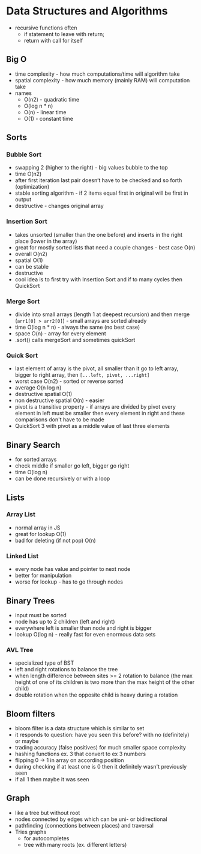# Data Structures and Algorithms

- recursive functions often
  - if statement to leave with return;
  - return with call for itself

## Big O

- time complexity - how much computations/time will algorithm take
- spatial complexity - how much memory (mainly RAM) will computation take
- names
  - O(n2) - quadratic time
  - O(log n \* n)
  - O(n) - linear time
  - O(1) - constant time

## Sorts

### Bubble Sort

- swapping 2 (higher to the right) - big values bubble to the top
- time O(n2)
- after first iteration last pair doesn’t have to be checked and so forth (optimization)
- stable sorting algorithm - if 2 items equal first in original will be first in output
- destructive - changes original array

### Insertion Sort

- takes unsorted (smaller than the one before) and inserts in the right place (lower in the array)
- great for mostly sorted lists that need a couple changes - best case O(n)
- overall O(n2)
- spatial O(1)
- can be stable
- destructive
- cool idea is to first try with Insertion Sort and if to many cycles then QuickSort

### Merge Sort

- divide into small arrays (length 1 at deepest recursion) and then merge (`arr1[0] > arr2[0]`) - small arrays are sorted already
- time O(log n \* n) - always the same (no best case)
- space O(n) - array for every element
- .sort() calls mergeSort and sometimes quickSort

### Quick Sort

- last element of array is the pivot, all smaller than it go to left array, bigger to right array, then `[...left, pivot, ...right]`
- worst case O(n2) - sorted or reverse sorted
- average O(n log n)
- destructive spatial O(1)
- non destructive spatial O(n) - easier
- pivot is a transitive property - if arrays are divided by pivot every element in left must be smaller then every element in right and these comparisons don't have to be made
- QuickSort 3 with pivot as a middle value of last three elements

## Binary Search

- for sorted arrays
- check middle if smaller go left, bigger go right
- time O(log n)
- can be done recursively or with a loop

## Lists

### Array List

- normal array in JS
- great for lookup O(1)
- bad for deleting (if not pop) O(n)

### Linked List

- every node has value and pointer to next node
- better for manipulation
- worse for lookup - has to go through nodes

## Binary Trees

- input must be sorted
- node has up to 2 children (left and right)
- everywhere left is smaller than node and right is bigger
- lookup O(log n) - really fast for even enormous data sets

### AVL Tree

- specialized type of BST
- left and right rotations to balance the tree
- when length difference between sites >= 2 rotation to balance (the max height of one of its children is two more than the max height of the other child)
- double rotation when the opposite child is heavy during a rotation

## Bloom filters

- bloom filter is a data structure which is similar to set
- it responds to question: have you seen this before? with no (definitely) or maybe
- trading accuracy (false positives) for much smaller space complexity
- hashing functions ex. 3 that convert to ex 3 numbers
- flipping 0 -> 1 in array on according position
- during checking if at least one is 0 then it definitely wasn't previously seen
- if all 1 then maybe it was seen

## Graph

- like a tree but without root
- nodes connected by edges which can be uni- or bidirectional
- pathfinding (connections between places) and traversal
- Tries graphs
  - for autocompletes
  - tree with many roots (ex. different letters)
